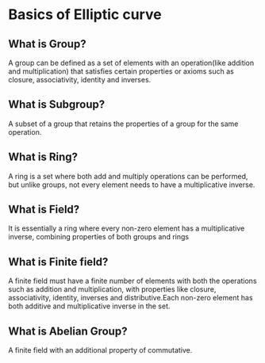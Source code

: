 # Basics of Elliptic curve

## What is Group?

A group can be defined as a set of elements with an operation(like addition and multiplication) that satisfies certain properties or axioms such as closure, associativity, identity and inverses.

## What is Subgroup?

A subset of a group that retains the properties of a group for the same operation.

## What is Ring?

A ring is a set where both add and multiply operations can be performed, but unlike groups, not every element needs to have a multiplicative inverse.

## What is Field?

It is essentially a ring where every non-zero element has a multiplicative inverse, combining properties of both groups and rings

## What is Finite field?

A finite field must have a finite number of elements with both the operations such as addition and multiplication, with properties like closure, associativity, identity, inverses and distributive.Each non-zero element has both additive and multiplicative inverse in the set.

## What is Abelian Group?

A finite field with an additional property of commutative.